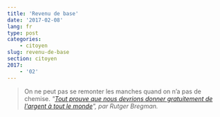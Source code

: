 ```yaml
---
title: 'Revenu de base'
date: '2017-02-08'
lang: fr
type: post
categories:
    - citoyen
slug: revenu-de-base
section: citoyen
2017:
    - '02'
---
```


> On ne peut pas se remonter les manches quand on n’a pas de chemise.
> <cite>"[Tout prouve que nous devrions donner gratuitement de l'argent à tout le monde](http://www.ulyces.co/rutger-bregman/tout-prouve-que-nous-devrions-donner-gratuitement-de-largent-a-tout-le-monde/)", par Rutger Bregman.</cite>
